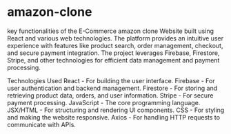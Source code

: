 # amazon-clone
 key functionalities of the E-Commerce amazon clone  Website built using React and various web technologies.
 The platform provides an intuitive user experience with features like product search, order management, checkout, and secure payment integration. The project leverages Firebase, Firestore, Stripe, and other technologies for efficient data management and payment processing.

Technologies Used
React - For building the user interface.
Firebase - For user authentication and backend management.
Firestore - For storing and retrieving product data, orders, and user information.
Stripe - For secure payment processing.
JavaScript - The core programming language.
JSX/HTML - For structuring and rendering UI components.
CSS - For styling and making the website responsive.
Axios - For handling HTTP requests to communicate with APIs.


